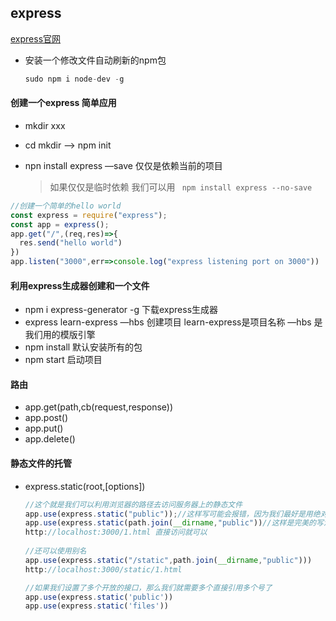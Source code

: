 ## express

[express官网]([http://www.expressjs.com.cn/](http://www.expressjs.com.cn/))

* 安装一个修改文件自动刷新的npm包

  ```js
  sudo npm i node-dev -g
  ```

####  创建一个express 简单应用

* mkdir xxx

* cd mkdir   ——>  npm init

* npn install express  —save 仅仅是依赖当前的项目 

  > 如果仅仅是临时依赖 我们可以用 ``` npm install express --no-save```

```js
//创建一个简单的hello world
const express = require("express");
const app = express();
app.get("/",(req,res)=>{
  res.send("hello world")
})
app.listen("3000",err=>console.log("express listening port on 3000"))
```

#### 利用express生成器创建和一个文件

* npm i express-generator -g 下载express生成器
* express learn-express —hbs    创建项目 learn-express是项目名称  —hbs 是我们用的模版引擎
* npm  install 默认安装所有的包
* npm start 启动项目

#### 路由

* app.get(path,cb(request,response))
* app.post()
* app.put()
* app.delete()

#### 静态文件的托管

* express.static(root,[options])

  ```js
  //这个就是我们可以利用浏览器的路径去访问服务器上的静态文件
  app.use(express.static("public"));//这样写可能会报错，因为我们最好是用绝对路径
  app.use(express.static(path.join(__dirname,"public"))//这样是完美的写法
  http://localhost:3000/1.html 直接访问就可以
          
  //还可以使用别名
  app.use(express.static("/static",path.join(__dirname,"public")))
  http://localhost:3000/static/1.html 
  
  //如果我们设置了多个开放的接口，那么我们就需要多个直接引用多个号了
  app.use(express.static('public'))
  app.use(express.static('files'))
  ```

